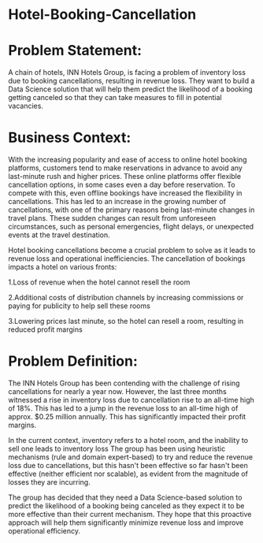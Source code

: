 # Hotel-Booking-Cancellation
# Problem Statement:
A chain of hotels, INN Hotels Group, is facing a problem of inventory loss due to booking cancellations, resulting in revenue loss. They want to build a Data Science solution that will help them predict the likelihood of a booking getting canceled so that they can take measures to fill in potential vacancies.

# Business Context:
With the increasing popularity and ease of access to online hotel booking platforms, customers tend to make reservations in advance to avoid any last-minute rush and higher prices. These online platforms offer flexible cancellation options, in some cases even a day before reservation. To compete with this, even offline bookings have increased the flexibility in cancellations. This has led to an increase in the growing number of cancellations, with one of the primary reasons being last-minute changes in travel plans. These sudden changes can result from unforeseen circumstances, such as personal emergencies, flight delays, or unexpected events at the travel destination.

Hotel booking cancellations become a crucial problem to solve as it leads to revenue loss and operational inefficiencies. The cancellation of bookings impacts a hotel on various fronts:

1.Loss of revenue when the hotel cannot resell the room

2.Additional costs of distribution channels by increasing commissions or paying for publicity to help sell these rooms

3.Lowering prices last minute, so the hotel can resell a room, resulting in reduced profit margins

# Problem Definition:
The INN Hotels Group has been contending with the challenge of rising cancellations for nearly a year now. However, the last three months witnessed a rise in inventory loss due to cancellation rise to an all-time high of 18%. This has led to a jump in the revenue loss to an all-time high of approx. $0.25 million annually. This has significantly impacted their profit margins.

In the current context, inventory refers to a hotel room, and the inability to sell one leads to inventory loss
The group has been using heuristic mechanisms (rule and domain expert-based) to try and reduce the revenue loss due to cancellations, but this hasn't been effective so far hasn't been effective (neither efficient nor scalable), as evident from the magnitude of losses they are incurring.

The group has decided that they need a Data Science-based solution to predict the likelihood of a booking being canceled as they expect it to be more effective than their current mechanism. They hope that this proactive approach will help them significantly minimize revenue loss and improve operational efficiency.
